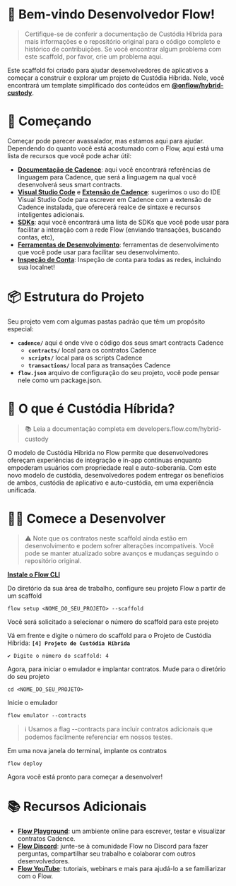 # **👋 Bem-vindo Desenvolvedor Flow!**

> Certifique-se de conferir a documentação de Custódia Híbrida para mais informações e o repositório original para o código completo e histórico de contribuições. Se você encontrar algum problema com este scaffold, por favor, crie um problema aqui.

Este scaffold foi criado para ajudar desenvolvedores de aplicativos a começar a construir e explorar um projeto de Custódia Híbrida. Nele, você encontrará um template simplificado dos conteúdos em **[@onflow/hybrid-custody](https://github.com/onflow/hybrid-custody)**.

# **🔨 Começando**

Começar pode parecer avassalador, mas estamos aqui para ajudar. Dependendo do quanto você está acostumado com o Flow, aqui está uma lista de recursos que você pode achar útil:

- **[Documentação de Cadence](https://developers.flow.com/cadence/language)**: aqui você encontrará referências de linguagem para Cadence, que será a linguagem na qual você desenvolverá seus smart contracts.
- **[Visual Studio Code](https://code.visualstudio.com/?wt.mc_id=DX_841432)** e **[Extensão de Cadence](https://marketplace.visualstudio.com/items?itemName=onflow.cadence)**: sugerimos o uso do IDE Visual Studio Code para escrever em Cadence com a extensão de Cadence instalada, que oferecerá realce de sintaxe e recursos inteligentes adicionais.
- **[SDKs](https://developers.flow.com/tools#sdks)**: aqui você encontrará uma lista de SDKs que você pode usar para facilitar a interação com a rede Flow (enviando transações, buscando contas, etc),
- **[Ferramentas de Desenvolvimento](https://developers.flow.com/tools#development-tools)**: ferramentas de desenvolvimento que você pode usar para facilitar seu desenvolvimento.
- **[Inspeção de Conta](https://emulator.flowview.app/)**: Inspeção de conta para todas as redes, incluindo sua localnet!

# **📦 Estrutura do Projeto**

Seu projeto vem com algumas pastas padrão que têm um propósito especial:

- **`cadence/`** aqui é onde vive o código dos seus smart contracts Cadence
    - **`contracts/`** local para os contratos Cadence
    - **`scripts/`** local para os scripts Cadence
    - **`transactions/`** local para as transações Cadence
- **`flow.json`** arquivo de configuração do seu projeto, você pode pensar nele como um package.json.

# **🤔 O que é Custódia Híbrida?**

> :books: Leia a documentação completa em developers.flow.com/hybrid-custody

O modelo de Custódia Híbrida no Flow permite que desenvolvedores ofereçam experiências de integração e in-app contínuas enquanto empoderam usuários com propriedade real e auto-soberania. Com este novo modelo de custódia, desenvolvedores podem entregar os benefícios de ambos, custódia de aplicativo e auto-custódia, em uma experiência unificada.

# **👨‍💻 Comece a Desenvolver**

> :warning: Note que os contratos neste scaffold ainda estão em desenvolvimento e podem sofrer alterações incompatíveis. Você pode se manter atualizado sobre avanços e mudanças seguindo o repositório original.

**[Instale o Flow CLI](https://developers.flow.com/tooling/flow-cli/install)**

Do diretório da sua área de trabalho, configure seu projeto Flow a partir de um scaffold

```
flow setup <NOME_DO_SEU_PROJETO> --scaffold
```

Você será solicitado a selecionar o número do scaffold para este projeto

Vá em frente e digite o número do scaffold para o Projeto de Custódia Híbrida: **`[4] Projeto de Custódia Híbrida`**

```
✔ Digite o número do scaffold: 4
```

Agora, para iniciar o emulador e implantar contratos. Mude para o diretório do seu projeto

```
cd <NOME_DO_SEU_PROJETO>
```

Inicie o emulador

```
flow emulator --contracts
```

> :information_source: Usamos a flag --contracts para incluir contratos adicionais que podemos facilmente referenciar em nossos testes.

Em uma nova janela do terminal, implante os contratos

```
flow deploy
```

Agora você está pronto para começar a desenvolver!

# **📚 Recursos Adicionais**

- **[Flow Playground](https://playground.flow.com/)**: um ambiente online para escrever, testar e visualizar contratos Cadence.
- **[Flow Discord](https://discord.gg/flow)**: junte-se à comunidade Flow no Discord para fazer perguntas, compartilhar seu trabalho e colaborar com outros desenvolvedores.
- **[Flow YouTube](https://www.youtube.com/c/FlowBlockchain)**: tutoriais, webinars e mais para ajudá-lo a se familiarizar com o Flow.
